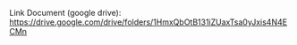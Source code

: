 Link Document (google drive): https://drive.google.com/drive/folders/1HmxQbOtB131iZUaxTsa0yJxis4N4ECMn
